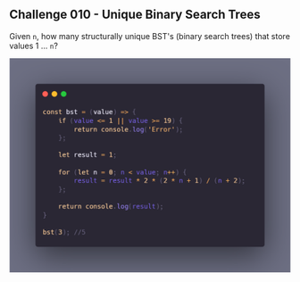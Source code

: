 ## Challenge 010 - Unique Binary Search Trees

Given `n`, how many structurally unique BST's (binary search trees) that store values 1 ... `n`?

![screenshot](screenshot.png)